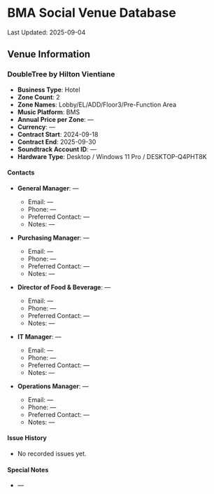 # BMA Social Venue Database

Last Updated: 2025-09-04

## Venue Information

### DoubleTree by Hilton Vientiane
- **Business Type**: Hotel
- **Zone Count**: 2
- **Zone Names**: Lobby/EL/ADD/Floor3/Pre-Function Area
- **Music Platform**: BMS
- **Annual Price per Zone**: —
- **Currency**: —
- **Contract Start**: 2024-09-18
- **Contract End**: 2025-09-30
- **Soundtrack Account ID**: —
- **Hardware Type**: Desktop / Windows 11 Pro / DESKTOP-Q4PHT8K

#### Contacts
- **General Manager**: —
  - Email: —
  - Phone: —
  - Preferred Contact: —
  - Notes: —

- **Purchasing Manager**: —
  - Email: —
  - Phone: —
  - Preferred Contact: —
  - Notes: —

- **Director of Food & Beverage**: —
  - Email: —
  - Phone: —
  - Preferred Contact: —
  - Notes: —

- **IT Manager**: —
  - Email: —
  - Phone: —
  - Preferred Contact: —
  - Notes: —

- **Operations Manager**: —
  - Email: —
  - Phone: —
  - Preferred Contact: —
  - Notes: —

#### Issue History
- No recorded issues yet.

#### Special Notes
- —
